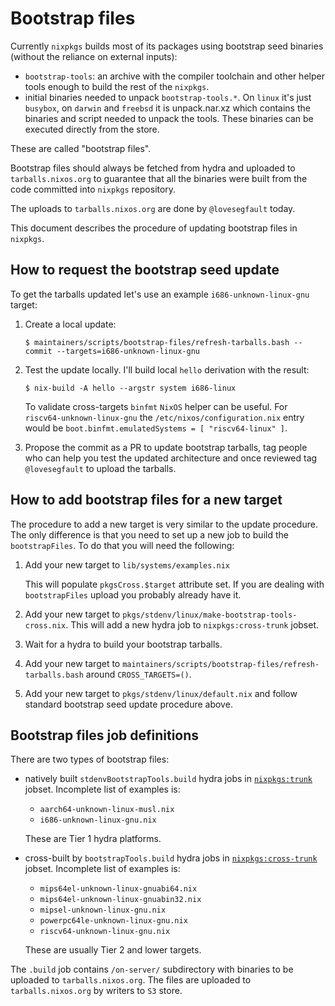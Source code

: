 # Bootstrap files

Currently `nixpkgs` builds most of its packages using bootstrap seed binaries (without the reliance on external inputs):

- `bootstrap-tools`: an archive with the compiler toolchain and other helper tools enough to build the rest of the `nixpkgs`.
- initial binaries needed to unpack `bootstrap-tools.*`.
  On `linux` it's just `busybox`, on `darwin` and `freebsd` it is unpack.nar.xz which contains the binaries and script needed to unpack the tools.
  These binaries can be executed directly from the store.

These are called "bootstrap files".

Bootstrap files should always be fetched from hydra and uploaded to `tarballs.nixos.org` to guarantee that all the binaries were built from the code committed into `nixpkgs` repository.

The uploads to `tarballs.nixos.org` are done by `@lovesegfault` today.

This document describes the procedure of updating bootstrap files in `nixpkgs`.

## How to request the bootstrap seed update

To get the tarballs updated let's use an example `i686-unknown-linux-gnu` target:

1. Create a local update:

   ```
   $ maintainers/scripts/bootstrap-files/refresh-tarballs.bash --commit --targets=i686-unknown-linux-gnu
   ```

2. Test the update locally. I'll build local `hello` derivation with the result:

   ```
   $ nix-build -A hello --argstr system i686-linux
   ```

   To validate cross-targets `binfmt` `NixOS` helper can be useful.
   For `riscv64-unknown-linux-gnu` the `/etc/nixos/configuration.nix` entry would be `boot.binfmt.emulatedSystems = [ "riscv64-linux" ]`.

3. Propose the commit as a PR to update bootstrap tarballs, tag people who can help you test the updated architecture and once reviewed tag `@lovesegfault` to upload the tarballs.

## How to add bootstrap files for a new target

The procedure to add a new target is very similar to the update procedure.
The only difference is that you need to set up a new job to build the `bootstrapFiles`.
To do that you will need the following:

1. Add your new target to `lib/systems/examples.nix`

   This will populate `pkgsCross.$target` attribute set.
   If you are dealing with `bootstrapFiles` upload you probably already have it.

2. Add your new target to `pkgs/stdenv/linux/make-bootstrap-tools-cross.nix`.
   This will add a new hydra job to `nixpkgs:cross-trunk` jobset.

3. Wait for a hydra to build your bootstrap tarballs.

4. Add your new target to `maintainers/scripts/bootstrap-files/refresh-tarballs.bash` around `CROSS_TARGETS=()`.

5. Add your new target to `pkgs/stdenv/linux/default.nix` and follow standard bootstrap seed update procedure above.

## Bootstrap files job definitions

There are two types of bootstrap files:

- natively built `stdenvBootstrapTools.build` hydra jobs in [`nixpkgs:trunk`](https://hydra.nixos.org/jobset/nixpkgs/trunk#tabs-jobs) jobset.
  Incomplete list of examples is:

  * `aarch64-unknown-linux-musl.nix`
  * `i686-unknown-linux-gnu.nix`

  These are Tier 1 hydra platforms.

- cross-built by `bootstrapTools.build` hydra jobs in [`nixpkgs:cross-trunk`](https://hydra.nixos.org/jobset/nixpkgs/cross-trunk#tabs-jobs) jobset.
  Incomplete list of examples is:

  * `mips64el-unknown-linux-gnuabi64.nix`
  * `mips64el-unknown-linux-gnuabin32.nix`
  * `mipsel-unknown-linux-gnu.nix`
  * `powerpc64le-unknown-linux-gnu.nix`
  * `riscv64-unknown-linux-gnu.nix`

  These are usually Tier 2 and lower targets.

The `.build` job contains `/on-server/` subdirectory with binaries to be uploaded to `tarballs.nixos.org`.
The files are uploaded to `tarballs.nixos.org` by writers to `S3` store.
